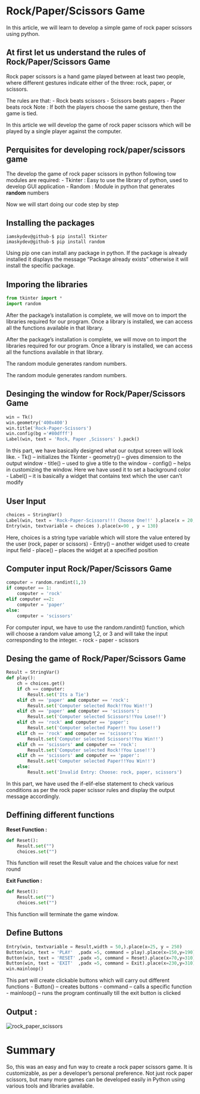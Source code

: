 # Rock/Paper/Scissors Game

In this article, we will learn to develop a simple game of rock paper scissors using python.

## At first let us understand the rules of Rock/Paper/Scissors Game

Rock paper scissors is a hand game played between at least two people, where different gestures indicate either of the three: rock, paper, or scissors.

The rules are that:
	- Rock beats scissors
	- Scissors beats papers
	- Paper beats rock
Note : If both the players choose the same gesture, then the game is tied.

In this article we will develop the game of rock paper scissors which will be played by a single player against the computer.

## Perquisites for developing rock/paper/scissors game

The develop the game of rock paper scissors in python following tow modules are required:
	- Tkinter : Easy to use the library of python, used to develop GUI application
	- Random : Module in python that generates **random** numbers

Now we will start doing our code step by step

## Installing the packages

```terminal
iamskydev@github-$ pip install tkinter
imaskydev@github-$ pip install random
```
Using pip one can install any package in python. If the package is already installed it displays the message “Package already exists” otherwise it will install the specific package. 

## Imporing the libraries
```py
from tkinter import *
import random
```
After the package’s installation is complete, we will move on to import the libraries required for our program. Once a library is installed, we can access all the functions available in that library.

After the package’s installation is complete, we will move on to import the libraries required for our program. Once a library is installed, we can access all the functions available in that library.

The random module generates random numbers.

The random module generates random numbers.

## Desinging the window for Rock/Paper/Scissors Game
```py
win = Tk()
win.geometry('400x400')
win.title('Rock-Paper-Scissors')
win.config(bg ='#80dfff')
Label(win, text = 'Rock, Paper ,Scissors' ).pack()
```
In this part, we have basically designed what our output screen will look like.
	- Tk() – initializes the Tkinter
	- geometry() – gives dimension to the output window
	- title() – used to give a title to the window
	- config() – helps in customizing the window. Here we have used it to set a background color
	- Label() – it is basically a widget that contains text which the user can’t modify
## User Input

```py
choices = StringVar()
Label(win, text = 'Rock-Paper-Scissors!!! Choose One!!' ).place(x = 20,y=70)
Entry(win, textvariable = choices ).place(x=90 , y = 130)
```
Here, choices is a string type variable which will store the value entered by the user (rock, paper or scissors)
	- Entry() – another widget used to create input field
	- place() – places the widget at a specified position
## Computer input Rock/Paper/Scissors Game
```py
computer = random.randint(1,3)
if computer == 1:
    computer = 'rock'
elif computer ==2:
    computer = 'paper'
else:
    computer = 'scissors'
```
For computer input, we have to use the random.randint() function, which will choose a random value among 1,2, or 3 and will take the input corresponding to the integer.
	- rock
	- paper
	- scissors
## Desing the game of Rock/Paper/Scissors Game
```py
Result = StringVar()
def play():
    ch = choices.get()
    if ch == computer:
        Result.set('Its a Tie')
    elif ch == 'paper' and computer == 'rock':
        Result.set('Computer selected Rock!!You Win!!')
    elif ch == 'paper' and computer == 'scissors':
        Result.set('Computer selected Scissors!!You Lose!!')
    elif ch == 'rock' and computer == 'paper':
        Result.set('Computer selected Paper!! You Lose!!')
    elif ch == 'rock' and computer == 'scissors':
        Result.set('Computer selected Scissors!!You Win!!')
    elif ch == 'scissors' and computer == 'rock':
        Result.set('Computer selected Rock!!You Lose!!')
    elif ch == 'scissors' and computer == 'paper':
        Result.set('Computer selected Paper!!You Win!!')
    else:
        Result.set('Invalid Entry: Choose: rock, paper, scissors')
```
In this part, we have used the if-elif-else statement to check various conditions as per the rock paper scissor rules and display the output message accordingly.

## Deffining different functions

**Reset Function :**
```py
def Reset():
    Result.set("") 
    choices.set("")
```
This function will reset the Result value and the choices value for next round

**Exit Function :** 
```py
def Reset():
    Result.set("") 
    choices.set("")
```
This function will terminate the game window.

## Define Buttons
```py
Entry(win, textvariable = Result,width = 50,).place(x=25, y = 250)
Button(win, text = 'PLAY'  ,padx =5, command = play).place(x=150,y=190)
Button(win, text = 'RESET' ,padx =5, command = Reset).place(x=70,y=310)
Button(win, text = 'EXIT'  ,padx =5, command = Exit).place(x=230,y=310)
win.mainloop()
```
This part will create clickable buttons which will carry out different functions
	- Button() – creates buttons
	- command – calls a specific function
	- mainloop() – runs the program continually till the exit button is clicked
## Output : 
![rock_paper_scissors](https://user-images.githubusercontent.com/84164009/124337546-c13cc880-db68-11eb-97f5-7bbe290d88a1.png)

# Summary

<p>So, this was an easy and fun way to create a rock paper scissors game. It is customizable, as per a developer’s personal preference. Not just rock paper scissors, but many more games can be developed easily in Python using various tools and libraries available.</p>

